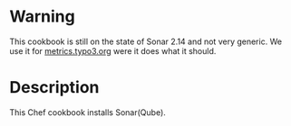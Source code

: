 Warning
=======

This cookbook is still on the state of Sonar 2.14 and not very generic. We use it for [metrics.typo3.org](http://metrics.typo3.org) were it does what it should.

Description
===========

This Chef cookbook installs Sonar(Qube).